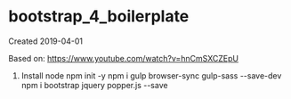 # bootstrap_4_boilerplate

Created 2019-04-01

Based on: https://www.youtube.com/watch?v=hnCmSXCZEpU


1.  Install node
    npm init -y
    npm i gulp browser-sync gulp-sass --save-dev
    npm i bootstrap jquery popper.js --save